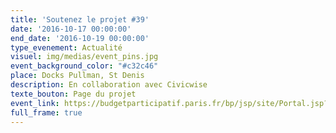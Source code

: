 ```yaml
---
title: 'Soutenez le projet #39'
date: '2016-10-17 00:00:00'
end_date: '2016-10-19 00:00:00'
type_evenement: Actualité
visuel: img/medias/event_pins.jpg
event_background_color: "#c32c46"
place: Docks Pullman, St Denis
description: En collaboration avec Civicwise
texte_bouton: Page du projet
event_link: https://budgetparticipatif.paris.fr/bp/jsp/site/Portal.jsp?document_id=2495&portlet_id=158
full_frame: true
---
```


